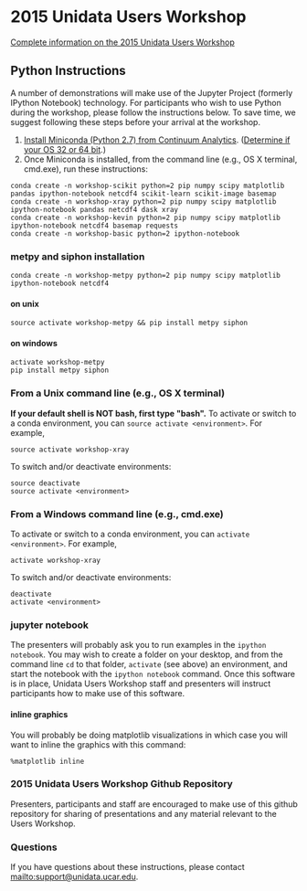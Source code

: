 # 2015 Unidata Users Workshop

[Complete information on the 2015 Unidata Users Workshop](http://www.unidata.ucar.edu/events/2015UsersWorkshop/)

## Python Instructions

A number of demonstrations will make use of the Jupyter Project (formerly
IPython Notebook) technology. For participants who wish to use Python during the
workshop, please follow the instructions below. To save time, we suggest
following these steps before your arrival at the workshop.

1. [Install Miniconda (Python 2.7) from Continuum Analytics](http://conda.pydata.org/miniconda.html). ([Determine if your OS 32 or 64 bit](http://www.akaipro.com/kb/article/1616#os_32_or_64_bit).)
2. Once Miniconda is installed, from the command line (e.g., OS X terminal, cmd.exe), run these instructions:

```
conda create -n workshop-scikit python=2 pip numpy scipy matplotlib pandas ipython-notebook netcdf4 scikit-learn scikit-image basemap
conda create -n workshop-xray python=2 pip numpy scipy matplotlib ipython-notebook pandas netcdf4 dask xray
conda create -n workshop-kevin python=2 pip numpy scipy matplotlib ipython-notebook netcdf4 basemap requests
conda create -n workshop-basic python=2 ipython-notebook
```

### metpy and siphon installation

```
conda create -n workshop-metpy python=2 pip numpy scipy matplotlib ipython-notebook netcdf4
```
#### on unix

```
source activate workshop-metpy && pip install metpy siphon
```

#### on windows

```
activate workshop-metpy
pip install metpy siphon
```


### From a Unix command line (e.g., OS X terminal)
**If your default shell is NOT bash, first type "bash".**
To activate or switch to a conda environment, you can `source activate
<environment>`. For example,

```
source activate workshop-xray
```

To switch and/or deactivate environments:

```
source deactivate
source activate <environment>
```


### From a Windows command line (e.g., cmd.exe)

To activate or switch to a conda environment, you can `activate
<environment>`. For example,

```
activate workshop-xray
```

To switch and/or deactivate environments:

```
deactivate
activate <environment>
```


### jupyter notebook

The presenters will probably ask you to run examples in the `ipython notebook`.
You may wish to create a folder on your desktop, and from the command line `cd`
to that folder, `activate` (see above) an environment, and start the notebook
with the `ipython notebook` command. Once this software is in place, Unidata
Users Workshop staff and presenters will instruct participants how to make use
of this software.

#### inline graphics

You will probably be doing matplotlib visualizations in which case you will want
to inline the graphics with this command:

```
%matplotlib inline
```

### 2015 Unidata Users Workshop Github Repository

Presenters, participants and staff are encouraged to make use of this github
repository for sharing of presentations and any material relevant to the Users
Workshop.

### Questions

If you have questions about these instructions, please contact
<mailto:support@unidata.ucar.edu>.
